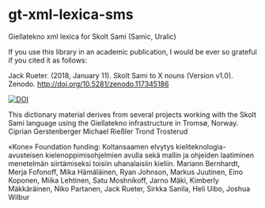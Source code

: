 # gt-xml-lexica-sms
Giellatekno xml lexica for Skolt Sami (Samic, Uralic)

If you use this library in an academic publication, I would be ever so grateful if you cited it as follows:

Jack Rueter. (2018, January 11). Skolt Sami to X nouns (Version v1.0). Zenodo. http://doi.org/10.5281/zenodo.117345186

[![DOI](https://zenodo.org/badge/117345186.svg)](https://zenodo.org/badge/latestdoi/117345186)

This dictionary material derives from several projects working with the Skolt Sami language using the Giellatekno infrastructure in Tromsø, Norway.
Ciprian Gerstenberger
Michael Rießler
Trond Trosterud

«Kone» Foundation funding: Koltansaamen elvytys kieliteknologia-avusteisen kielenoppimisohjelmien avulla sekä mallin ja ohjeiden laatiminen menetelmän siirtämiseksi toisiin uhanalaisiin kieliin.
Mariann Bernhardt, Merja Fofonoff, Mika Hämäläinen, Ryan Johnson, Markus Juutinen, Eino Koponen, Miika Lehtinen, Satu Moshnikoff, Jarno Mäki, Kimberly Mäkkäräinen, Niko Partanen, Jack Rueter, Sirkka Sanila, Heli Uibo, Joshua Wilbur

